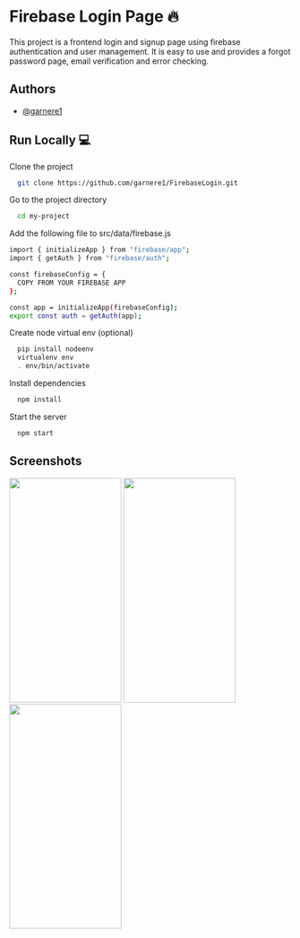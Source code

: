 
# Firebase Login Page :fire:	

This project is a frontend login and signup page using firebase authentication and user management. It is easy to use and provides a forgot password page, email verification and error checking.




## Authors

- [@garnere1](https://www.github.com/garnere1)


## Run Locally :computer:	

Clone the project

```bash
  git clone https://github.com/garnere1/FirebaseLogin.git
```

Go to the project directory

```bash
  cd my-project
```

Add the following file to src/data/firebase.js

```bash
import { initializeApp } from "firebase/app";
import { getAuth } from "firebase/auth";

const firebaseConfig = {
  COPY FROM YOUR FIREBASE APP
};

const app = initializeApp(firebaseConfig);
export const auth = getAuth(app);
```

Create node virtual env (optional)

```bash
  pip install nodeenv
  virtualenv env
  . env/bin/activate
```

Install dependencies

```bash
  npm install
```

Start the server

```bash
  npm start
```


## Screenshots

<img src="https://githubreadmepics.s3.us-east-2.amazonaws.com/FirebaseLogin.png"  width="200" height="400">
<img src="https://githubreadmepics.s3.us-east-2.amazonaws.com/FirebaseSignUp.png"  width="200" height="400">
<img src="https://githubreadmepics.s3.us-east-2.amazonaws.com/FirebaseForgotPassword.png"  width="200" height="400">

